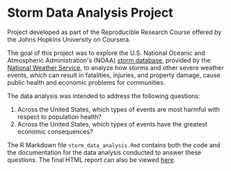 # Storm Data Analysis Project

Project developed as part of the Reproducible Research Course offered by the Johns Hopkins University on Coursera.

The goal of this project was to explore the U.S. National Oceanic and Atmospheric Administration's (NOAA) [storm database](https://d396qusza40orc.cloudfront.net/repdata%2Fdata%2FStormData.csv.bz2), provided by the [National Weather Service](https://www.weather.gov), to analyze how storms and other severe weather events, which can result in fatalities, injuries, and property damage, cause public health and economic problems for communities.

The data analysis was intended to address the following questions:

1. Across the United States, which types of events are most harmful with respect to population health?
2. Across the United States, which types of events have the greatest economic consequences?

The R Markdown file `storm_data_analysis.Rmd` contains both the code and the documentation for the data analysis conducted to answer these questions. The final HTML report can also be viewed [here](http://www.rpubs.com/vivianss/542566).
